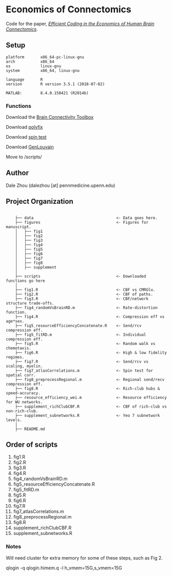 # Economics of Connectomics

Code for the paper, [*Efficient Coding in the Economics of Human Brain Connectomics*](https://www.biorxiv.org/content/10.1101/2020.01.14.906842v2).

## Setup

```
platform       x86_64-pc-linux-gnu         
arch           x86_64                      
os             linux-gnu                   
system         x86_64, linux-gnu           

language       R                           
version        R version 3.5.1 (2018-07-02)

MATLAB:        8.4.0.150421 (R2014b)
```

### Functions

Download the [Brain Connectivity Toolbox](https://sites.google.com/site/bctnet/)

Download [polyfix](https://www.mathworks.com/matlabcentral/fileexchange/54207-polyfix-x-y-n-xfix-yfix-xder-dydx)

Download [spin test](https://github.com/frantisekvasa/rotate_parcellation)

Download [GenLouvain](http://netwiki.amath.unc.edu/GenLouvain)

Move to /scripts/

## Author

Dale Zhou (dalezhou [at] pennmedicine.upenn.edu)

## Project Organization

```

    ├── data                                    <- Data goes here.
    ├── figures                                 <- Figures for manuscript.
    │   ├── fig1                   
    │   ├── fig2
    │   ├── fig3
    │   ├── fig4
    │   ├── fig5
    │   ├── fig6
    │   ├── fig7
    │   ├── fig8
    │   ├── supplement
    │ 
    ├── scripts                                 <- Downloaded functions go here
    │
    ├── fig1.R                                  <- CBF vs CMRGlu.
    ├── fig2.R                                  <- CBF of paths.
    ├── fig3.R                                  <- CBF/network structure trade-offs.
    ├── fig4_randomVsBrainRD.m                  <- Rate-distortion function.
    ├── fig4.R                                  <- Compression eff vs age*sex.
    ├── fig5_resourceEfficiencyConcatenate.R    <- Send/rcv compression eff.
    ├── fig5_fitRD.m                            <- Individual compression eff.
    ├── fig5.R                                  <- Random walk vs chemotaxis.
    ├── fig6.R                                  <- High & low fidelity regimes.
    ├── fig7.R                                  <- Send/rcv vs scaling, myelin.
    ├── fig7_atlasCorrelations.m                <- Spin test for spatial corr.
    ├── fig8_preprocessRegional.m               <- Regional send/recv compression eff.
    ├── fig8.R                                  <- Rich-club hubs & speed-accuracy.
    ├── resource_efficiency_wei.m               <- Resource efficiency for WU networks.
    ├── supplement_richClubCBF.R                <- CBF of rich-club vs non-rich-club.
    ├── supplement_subnetworks.R                <- Yeo 7 subnetwork levels.
    │
    ├── README.md

```

## Order of scripts

1. fig1.R
2. fig2.R
3. fig3.R
4. fig4.R
5. fig4_randomVsBrainRD.m
6. fig5_resourceEfficiencyConcatenate.R
7. fig5_fitRD.m
8. fig5.R
9. fig6.R
10. fig7.R
11. fig7_atlasCorrelations.m
12. fig8_preprocessRegional.m
13. fig8.R
14. supplement_richClubCBF.R 
15. supplement_subnetworks.R

### Notes

Will need cluster for extra memory for some of these steps, such as Fig 2.

qlogin -q qlogin.himem.q -l h_vmem=15G,s_vmem=15G